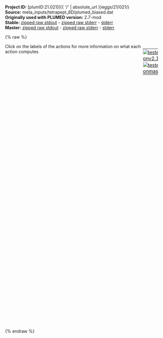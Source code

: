 **Project ID:** [plumID:21.021]({{ '/' | absolute_url }}eggs/21/021/)  
**Source:** meta_inputs/tetrapept_6D/plumed_biased.dat  
**Originally used with PLUMED version:** 2.7-mod  
**Stable:** [zipped raw stdout](plumed_biased.dat.plumed.stdout.txt.zip) - [zipped raw stderr](plumed_biased.dat.plumed.stderr.txt.zip) - [stderr](plumed_biased.dat.plumed.stderr)  
**Master:** [zipped raw stdout](plumed_biased.dat.plumed_master.stdout.txt.zip) - [zipped raw stderr](plumed_biased.dat.plumed_master.stderr.txt.zip) - [stderr](plumed_biased.dat.plumed_master.stderr)  

{% raw %}
<div style="width: 100%; float:left">
<div style="width: 90%; float:left" id="value_details_data/meta_inputs/tetrapept_6D/plumed_biased.dat"> Click on the labels of the actions for more information on what each action computes </div>
<div style="width: 10%; float:left"><table><tr><td style="padding:1px"><a href="plumed_biased.dat.plumed.stderr"><img src="https://img.shields.io/badge/v2.10-passing-green.svg" alt="tested onv2.10" /></a></td></tr><tr><td style="padding:1px"><a href="plumed_biased.dat.plumed_master.stderr"><img src="https://img.shields.io/badge/master-passing-green.svg" alt="tested onmaster" /></a></td></tr></table></div></div>
<pre style="width=97%;">
<span style="color:blue" class="comment">#</span>
<b name="data/meta_inputs/tetrapept_6D/plumed_biased.datt1" onclick='showPath("data/meta_inputs/tetrapept_6D/plumed_biased.dat","data/meta_inputs/tetrapept_6D/plumed_biased.datt1","data/meta_inputs/tetrapept_6D/plumed_biased.datt1","black")'>t1</b><span style="display:none;" id="data/meta_inputs/tetrapept_6D/plumed_biased.datt1">The TORSION action with label <b>t1</b> calculates the following quantities:<table  align="center" frame="void" width="95%" cellpadding="5%"><tr><td width="5%"><b> Quantity </b>  </td><td width="5%"><b> Type </b>  </td><td><b> Description </b> </td></tr><tr><td width="5%">t1</td><td width="5%"><font color="black">scalar</font></td><td>the TORSION involving these atoms</td></tr></table></span>: <span class="plumedtooltip" style="color:green">TORSION<span class="right">Calculate a torsional angle. <a href="https://www.plumed.org/doc-master/user-doc/html/_t_o_r_s_i_o_n.html" style="color:green">More details</a><i></i></span></span> <span class="plumedtooltip">ATOMS<span class="right">the four atoms involved in the torsional angle<i></i></span></span>=5,7,9,15
<b name="data/meta_inputs/tetrapept_6D/plumed_biased.datt2" onclick='showPath("data/meta_inputs/tetrapept_6D/plumed_biased.dat","data/meta_inputs/tetrapept_6D/plumed_biased.datt2","data/meta_inputs/tetrapept_6D/plumed_biased.datt2","black")'>t2</b><span style="display:none;" id="data/meta_inputs/tetrapept_6D/plumed_biased.datt2">The TORSION action with label <b>t2</b> calculates the following quantities:<table  align="center" frame="void" width="95%" cellpadding="5%"><tr><td width="5%"><b> Quantity </b>  </td><td width="5%"><b> Type </b>  </td><td><b> Description </b> </td></tr><tr><td width="5%">t2</td><td width="5%"><font color="black">scalar</font></td><td>the TORSION involving these atoms</td></tr></table></span>: <span class="plumedtooltip" style="color:green">TORSION<span class="right">Calculate a torsional angle. <a href="https://www.plumed.org/doc-master/user-doc/html/_t_o_r_s_i_o_n.html" style="color:green">More details</a><i></i></span></span> <span class="plumedtooltip">ATOMS<span class="right">the four atoms involved in the torsional angle<i></i></span></span>=7,9,15,17
<b name="data/meta_inputs/tetrapept_6D/plumed_biased.datt3" onclick='showPath("data/meta_inputs/tetrapept_6D/plumed_biased.dat","data/meta_inputs/tetrapept_6D/plumed_biased.datt3","data/meta_inputs/tetrapept_6D/plumed_biased.datt3","black")'>t3</b><span style="display:none;" id="data/meta_inputs/tetrapept_6D/plumed_biased.datt3">The TORSION action with label <b>t3</b> calculates the following quantities:<table  align="center" frame="void" width="95%" cellpadding="5%"><tr><td width="5%"><b> Quantity </b>  </td><td width="5%"><b> Type </b>  </td><td><b> Description </b> </td></tr><tr><td width="5%">t3</td><td width="5%"><font color="black">scalar</font></td><td>the TORSION involving these atoms</td></tr></table></span>: <span class="plumedtooltip" style="color:green">TORSION<span class="right">Calculate a torsional angle. <a href="https://www.plumed.org/doc-master/user-doc/html/_t_o_r_s_i_o_n.html" style="color:green">More details</a><i></i></span></span> <span class="plumedtooltip">ATOMS<span class="right">the four atoms involved in the torsional angle<i></i></span></span>=15,17,19,25
<b name="data/meta_inputs/tetrapept_6D/plumed_biased.datt4" onclick='showPath("data/meta_inputs/tetrapept_6D/plumed_biased.dat","data/meta_inputs/tetrapept_6D/plumed_biased.datt4","data/meta_inputs/tetrapept_6D/plumed_biased.datt4","black")'>t4</b><span style="display:none;" id="data/meta_inputs/tetrapept_6D/plumed_biased.datt4">The TORSION action with label <b>t4</b> calculates the following quantities:<table  align="center" frame="void" width="95%" cellpadding="5%"><tr><td width="5%"><b> Quantity </b>  </td><td width="5%"><b> Type </b>  </td><td><b> Description </b> </td></tr><tr><td width="5%">t4</td><td width="5%"><font color="black">scalar</font></td><td>the TORSION involving these atoms</td></tr></table></span>: <span class="plumedtooltip" style="color:green">TORSION<span class="right">Calculate a torsional angle. <a href="https://www.plumed.org/doc-master/user-doc/html/_t_o_r_s_i_o_n.html" style="color:green">More details</a><i></i></span></span> <span class="plumedtooltip">ATOMS<span class="right">the four atoms involved in the torsional angle<i></i></span></span>=17,19,25,27
<b name="data/meta_inputs/tetrapept_6D/plumed_biased.datt5" onclick='showPath("data/meta_inputs/tetrapept_6D/plumed_biased.dat","data/meta_inputs/tetrapept_6D/plumed_biased.datt5","data/meta_inputs/tetrapept_6D/plumed_biased.datt5","black")'>t5</b><span style="display:none;" id="data/meta_inputs/tetrapept_6D/plumed_biased.datt5">The TORSION action with label <b>t5</b> calculates the following quantities:<table  align="center" frame="void" width="95%" cellpadding="5%"><tr><td width="5%"><b> Quantity </b>  </td><td width="5%"><b> Type </b>  </td><td><b> Description </b> </td></tr><tr><td width="5%">t5</td><td width="5%"><font color="black">scalar</font></td><td>the TORSION involving these atoms</td></tr></table></span>: <span class="plumedtooltip" style="color:green">TORSION<span class="right">Calculate a torsional angle. <a href="https://www.plumed.org/doc-master/user-doc/html/_t_o_r_s_i_o_n.html" style="color:green">More details</a><i></i></span></span> <span class="plumedtooltip">ATOMS<span class="right">the four atoms involved in the torsional angle<i></i></span></span>=25,27,29,35
<b name="data/meta_inputs/tetrapept_6D/plumed_biased.datt6" onclick='showPath("data/meta_inputs/tetrapept_6D/plumed_biased.dat","data/meta_inputs/tetrapept_6D/plumed_biased.datt6","data/meta_inputs/tetrapept_6D/plumed_biased.datt6","black")'>t6</b><span style="display:none;" id="data/meta_inputs/tetrapept_6D/plumed_biased.datt6">The TORSION action with label <b>t6</b> calculates the following quantities:<table  align="center" frame="void" width="95%" cellpadding="5%"><tr><td width="5%"><b> Quantity </b>  </td><td width="5%"><b> Type </b>  </td><td><b> Description </b> </td></tr><tr><td width="5%">t6</td><td width="5%"><font color="black">scalar</font></td><td>the TORSION involving these atoms</td></tr></table></span>: <span class="plumedtooltip" style="color:green">TORSION<span class="right">Calculate a torsional angle. <a href="https://www.plumed.org/doc-master/user-doc/html/_t_o_r_s_i_o_n.html" style="color:green">More details</a><i></i></span></span> <span class="plumedtooltip">ATOMS<span class="right">the four atoms involved in the torsional angle<i></i></span></span>=27,29,35,37

<span id="data/meta_inputs/tetrapept_6D/plumed_biased.datdefmt_short"><b name="data/meta_inputs/tetrapept_6D/plumed_biased.datmt" onclick='showPath("data/meta_inputs/tetrapept_6D/plumed_biased.dat","data/meta_inputs/tetrapept_6D/plumed_biased.datmt","data/meta_inputs/tetrapept_6D/plumed_biased.datmt","black")'>mt</b><span style="display:none;" id="data/meta_inputs/tetrapept_6D/plumed_biased.datmt">The METAD action with label <b>mt</b> calculates the following quantities:<table  align="center" frame="void" width="95%" cellpadding="5%"><tr><td width="5%"><b> Quantity </b>  </td><td width="5%"><b> Type </b>  </td><td><b> Description </b> </td></tr><tr><td width="5%">mt.bias</td><td width="5%"><font color="black">scalar</font></td><td>the instantaneous value of the bias potential</td></tr></table></span>: <span class="plumedtooltip" style="color:green">METAD<span class="right">Used to performed metadynamics on one or more collective variables. This action has <a class="toggler" href='javascript:;' onclick='toggleDisplay("data/meta_inputs/tetrapept_6D/plumed_biased.datdefmt");'>hidden defaults</a>. <a href="https://www.plumed.org/doc-master/user-doc/html/_m_e_t_a_d.html">More details</a><i></i></span></span> ...
<span class="plumedtooltip">PACE<span class="right">the frequency for hill addition<i></i></span></span>=500
<span class="plumedtooltip">ARG<span class="right">the labels of the scalars on which the bias will act<i></i></span></span>=<b name="data/meta_inputs/tetrapept_6D/plumed_biased.datt1">t1</b>,<b name="data/meta_inputs/tetrapept_6D/plumed_biased.datt2">t2</b>,<b name="data/meta_inputs/tetrapept_6D/plumed_biased.datt3">t3</b>,<b name="data/meta_inputs/tetrapept_6D/plumed_biased.datt4">t4</b>,<b name="data/meta_inputs/tetrapept_6D/plumed_biased.datt5">t5</b>,<b name="data/meta_inputs/tetrapept_6D/plumed_biased.datt6">t6</b>
<span class="plumedtooltip">SIGMA<span class="right">the widths of the Gaussian hills<i></i></span></span>=0.2,0.2,0.2,0.2,0.2,0.2  <span class="plumedtooltip">BIASFACTOR<span class="right">use well tempered metadynamics and use this bias factor<i></i></span></span>=10 <span class="plumedtooltip">HEIGHT<span class="right">the heights of the Gaussian hills<i></i></span></span>=2.0
<span class="plumedtooltip">TEMP<span class="right">the system temperature - this is only needed if you are doing well-tempered metadynamics<i></i></span></span>=300
...
</span><span id="data/meta_inputs/tetrapept_6D/plumed_biased.datdefmt_long" style="display:none;"><b name="data/meta_inputs/tetrapept_6D/plumed_biased.datmt" onclick='showPath("data/meta_inputs/tetrapept_6D/plumed_biased.dat","data/meta_inputs/tetrapept_6D/plumed_biased.datmt","data/meta_inputs/tetrapept_6D/plumed_biased.datmt","black")'>mt</b>: <span class="plumedtooltip" style="color:green">METAD<span class="right">Used to performed metadynamics on one or more collective variables. This action uses the <a class="toggler" href='javascript:;' onclick='toggleDisplay("data/meta_inputs/tetrapept_6D/plumed_biased.datdefmt");'>defaults shown here</a>. <a href="https://www.plumed.org/doc-master/user-doc/html/_m_e_t_a_d.html">More details</a><i></i></span></span> ...
<span class="plumedtooltip">PACE<span class="right">the frequency for hill addition<i></i></span></span>=500
<span class="plumedtooltip">ARG<span class="right">the labels of the scalars on which the bias will act<i></i></span></span>=<b name="data/meta_inputs/tetrapept_6D/plumed_biased.datt1">t1</b>,<b name="data/meta_inputs/tetrapept_6D/plumed_biased.datt2">t2</b>,<b name="data/meta_inputs/tetrapept_6D/plumed_biased.datt3">t3</b>,<b name="data/meta_inputs/tetrapept_6D/plumed_biased.datt4">t4</b>,<b name="data/meta_inputs/tetrapept_6D/plumed_biased.datt5">t5</b>,<b name="data/meta_inputs/tetrapept_6D/plumed_biased.datt6">t6</b>
<span class="plumedtooltip">SIGMA<span class="right">the widths of the Gaussian hills<i></i></span></span>=0.2,0.2,0.2,0.2,0.2,0.2  <span class="plumedtooltip">BIASFACTOR<span class="right">use well tempered metadynamics and use this bias factor<i></i></span></span>=10 <span class="plumedtooltip">HEIGHT<span class="right">the heights of the Gaussian hills<i></i></span></span>=2.0
<span class="plumedtooltip">TEMP<span class="right">the system temperature - this is only needed if you are doing well-tempered metadynamics<i></i></span></span>=300
 <span class="plumedtooltip">FILE<span class="right"> a file in which the list of added hills is stored<i></i></span></span>=HILLS
...
</span><br/><span class="plumedtooltip" style="color:green">PRINT<span class="right">Print quantities to a file. <a href="https://www.plumed.org/doc-master/user-doc/html/_p_r_i_n_t.html" style="color:green">More details</a><i></i></span></span> <span class="plumedtooltip">ARG<span class="right">the labels of the values that you would like to print to the file<i></i></span></span>=<b name="data/meta_inputs/tetrapept_6D/plumed_biased.datt1">t1</b>,<b name="data/meta_inputs/tetrapept_6D/plumed_biased.datt2">t2</b>,<b name="data/meta_inputs/tetrapept_6D/plumed_biased.datt3">t3</b>,<b name="data/meta_inputs/tetrapept_6D/plumed_biased.datt4">t4</b>,<b name="data/meta_inputs/tetrapept_6D/plumed_biased.datt5">t5</b>,<b name="data/meta_inputs/tetrapept_6D/plumed_biased.datt6">t6</b> <span class="plumedtooltip">FILE<span class="right">the name of the file on which to output these quantities<i></i></span></span>=colvar <span class="plumedtooltip">STRIDE<span class="right"> the frequency with which the quantities of interest should be output<i></i></span></span>=500
<span style="display:none;" id="data/meta_inputs/tetrapept_6D/plumed_biased.dat">The PRINT action with label <b></b> calculates something</span><span class="plumedtooltip" style="color:green">PRINT<span class="right">Print quantities to a file. <a href="https://www.plumed.org/doc-master/user-doc/html/_p_r_i_n_t.html" style="color:green">More details</a><i></i></span></span> <span class="plumedtooltip">ARG<span class="right">the labels of the values that you would like to print to the file<i></i></span></span>=<b name="data/meta_inputs/tetrapept_6D/plumed_biased.datmt">mt.bias</b> <span class="plumedtooltip">FILE<span class="right">the name of the file on which to output these quantities<i></i></span></span>=<b name="data/meta_inputs/tetrapept_6D/plumed_biased.datmt">mt.gbias</b> <span class="plumedtooltip">STRIDE<span class="right"> the frequency with which the quantities of interest should be output<i></i></span></span>=500
</pre>
{% endraw %}
